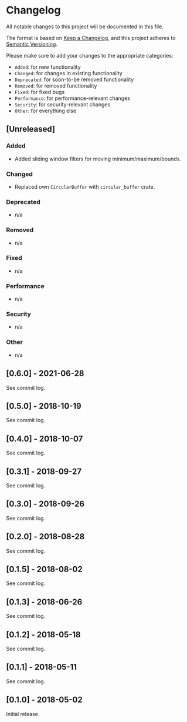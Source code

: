 # Changelog

All notable changes to this project will be documented in this file.

The format is based on [Keep a Changelog](https://keepachangelog.com/en/1.0.0/),
and this project adheres to [Semantic Versioning](https://semver.org/spec/v2.0.0.html).

Please make sure to add your changes to the appropriate categories:

- `Added`: for new functionality
- `Changed`: for changes in existing functionality
- `Deprecated`: for soon-to-be removed functionality
- `Removed`: for removed functionality
- `Fixed`: for fixed bugs
- `Performance`: for performance-relevant changes
- `Security`: for security-relevant changes
- `Other`: for everything else

## [Unreleased]

### Added

- Added sliding window filters for moving minimum/maximum/bounds.

### Changed

- Replaced own `CircularBuffer` with `circular_buffer` crate.

### Deprecated

- n/a

### Removed

- n/a

### Fixed

- n/a

### Performance

- n/a

### Security

- n/a

### Other

- n/a

## [0.6.0] - 2021-06-28

See commit log.

## [0.5.0] - 2018-10-19

See commit log.

## [0.4.0] - 2018-10-07

See commit log.

## [0.3.1] - 2018-09-27

See commit log.

## [0.3.0] - 2018-09-26

See commit log.

## [0.2.0] - 2018-08-28

See commit log.

## [0.1.5] - 2018-08-02

See commit log.

## [0.1.3] - 2018-06-26

See commit log.

## [0.1.2] - 2018-05-18

See commit log.

## [0.1.1] - 2018-05-11

See commit log.

## [0.1.0] - 2018-05-02

Initial release.
